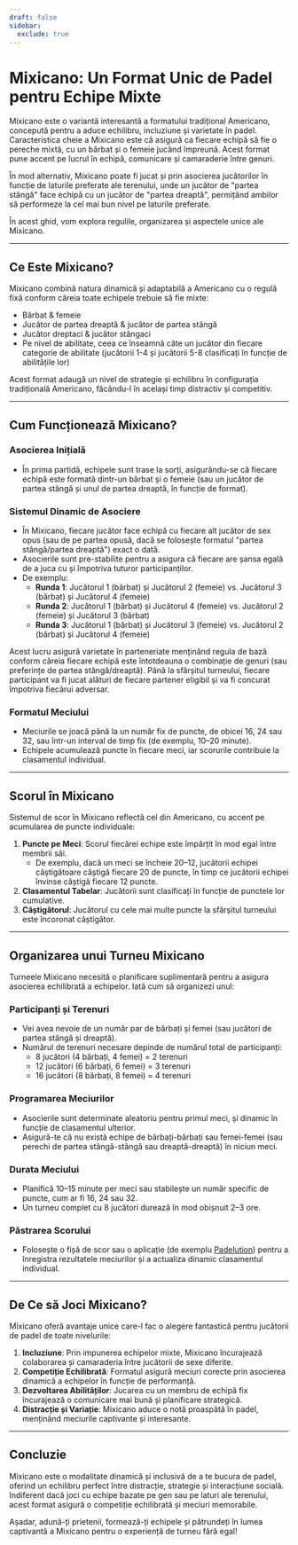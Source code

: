 ```yaml
---
draft: false
sidebar:
  exclude: true
---
```

# Mixicano: Un Format Unic de Padel pentru Echipe Mixte

Mixicano este o variantă interesantă a formatului tradițional Americano, concepută pentru a aduce echilibru, incluziune și varietate în padel. Caracteristica cheie a Mixicano este că asigură ca fiecare echipă să fie o pereche mixtă, cu un bărbat și o femeie jucând împreună. Acest format pune accent pe lucrul în echipă, comunicare și camaraderie între genuri.

În mod alternativ, Mixicano poate fi jucat și prin asocierea jucătorilor în funcție de laturile preferate ale terenului, unde un jucător de "partea stângă" face echipă cu un jucător de "partea dreaptă", permițând ambilor să performeze la cel mai bun nivel pe laturile preferate.

În acest ghid, vom explora regulile, organizarea și aspectele unice ale Mixicano.

---

## Ce Este Mixicano?

Mixicano combină natura dinamică și adaptabilă a Americano cu o regulă fixă conform căreia toate echipele trebuie să fie mixte:
- Bărbat & femeie
- Jucător de partea dreaptă & jucător de partea stângă
- Jucător dreptaci & jucător stângaci
- Pe nivel de abilitate, ceea ce înseamnă câte un jucător din fiecare categorie de abilitate (jucătorii 1-4 și jucătorii 5-8 clasificați în funcție de abilitățile lor)

Acest format adaugă un nivel de strategie și echilibru în configurația tradițională Americano, făcându-l în același timp distractiv și competitiv.

---

## Cum Funcționează Mixicano?

### Asocierea Inițială
- În prima partidă, echipele sunt trase la sorți, asigurându-se că fiecare echipă este formată dintr-un bărbat și o femeie (sau un jucător de partea stângă și unul de partea dreaptă, în funcție de format).

### Sistemul Dinamic de Asociere
- În Mixicano, fiecare jucător face echipă cu fiecare alt jucător de sex opus (sau de pe partea opusă, dacă se folosește formatul "partea stângă/partea dreaptă") exact o dată.
- Asocierile sunt pre-stabilite pentru a asigura că fiecare are șansa egală de a juca cu și împotriva tuturor participanților.
- De exemplu:
  - **Runda 1**: Jucătorul 1 (bărbat) și Jucătorul 2 (femeie) vs. Jucătorul 3 (bărbat) și Jucătorul 4 (femeie)
  - **Runda 2**: Jucătorul 1 (bărbat) și Jucătorul 4 (femeie) vs. Jucătorul 2 (femeie) și Jucătorul 3 (bărbat)
  - **Runda 3**: Jucătorul 1 (bărbat) și Jucătorul 3 (femeie) vs. Jucătorul 2 (bărbat) și Jucătorul 4 (femeie)

Acest lucru asigură varietate în parteneriate menținând regula de bază conform căreia fiecare echipă este întotdeauna o combinație de genuri (sau preferințe de partea stângă/dreaptă). Până la sfârșitul turneului, fiecare participant va fi jucat alături de fiecare partener eligibil și va fi concurat împotriva fiecărui adversar.

### Formatul Meciului
- Meciurile se joacă până la un număr fix de puncte, de obicei 16, 24 sau 32, sau într-un interval de timp fix (de exemplu, 10–20 minute).
- Echipele acumulează puncte în fiecare meci, iar scorurile contribuie la clasamentul individual.

---

## Scorul în Mixicano

Sistemul de scor în Mixicano reflectă cel din Americano, cu accent pe acumularea de puncte individuale:

1. **Puncte pe Meci**: Scorul fiecărei echipe este împărțit în mod egal între membrii săi.
   - De exemplu, dacă un meci se încheie 20–12, jucătorii echipei câștigătoare câștigă fiecare 20 de puncte, în timp ce jucătorii echipei învinse câștigă fiecare 12 puncte.
2. **Clasamentul Tabelar**: Jucătorii sunt clasificați în funcție de punctele lor cumulative.
3. **Câștigătorul**: Jucătorul cu cele mai multe puncte la sfârșitul turneului este încoronat câștigător.

---

## Organizarea unui Turneu Mixicano

Turneele Mixicano necesită o planificare suplimentară pentru a asigura asocierea echilibrată a echipelor. Iată cum să organizezi unul:

### Participanți și Terenuri
- Vei avea nevoie de un număr par de bărbați și femei (sau jucători de partea stângă și dreaptă).
- Numărul de terenuri necesare depinde de numărul total de participanți:
  - 8 jucători (4 bărbați, 4 femei) = 2 terenuri
  - 12 jucători (6 bărbați, 6 femei) = 3 terenuri
  - 16 jucători (8 bărbați, 8 femei) = 4 terenuri

### Programarea Meciurilor
- Asocierile sunt determinate aleatoriu pentru primul meci, și dinamic în funcție de clasamentul ulterior.
- Asigură-te că nu există echipe de bărbați-bărbați sau femei-femei (sau perechi de partea stângă-stângă sau dreaptă-dreaptă) în niciun meci.

### Durata Meciului
- Planifică 10–15 minute per meci sau stabilește un număr specific de puncte, cum ar fi 16, 24 sau 32.
- Un turneu complet cu 8 jucători durează în mod obișnuit 2–3 ore.

### Păstrarea Scorului
- Folosește o fișă de scor sau o aplicație (de exemplu [Padelution](https://www.padelution.com/americano)) pentru a înregistra rezultatele meciurilor și a actualiza dinamic clasamentul individual.

---

## De Ce să Joci Mixicano?

Mixicano oferă avantaje unice care-l fac o alegere fantastică pentru jucătorii de padel de toate nivelurile:

1. **Incluziune**: Prin impunerea echipelor mixte, Mixicano încurajează colaborarea și camaraderia între jucătorii de sexe diferite.
2. **Competiție Echilibrată**: Formatul asigură meciuri corecte prin asocierea dinamică a echipelor în funcție de performanță.
3. **Dezvoltarea Abilităților**: Jucarea cu un membru de echipă fix încurajează o comunicare mai bună și planificare strategică.
4. **Distracție și Variație**: Mixicano aduce o notă proaspătă în padel, menținând meciurile captivante și interesante.

---

## Concluzie

Mixicano este o modalitate dinamică și inclusivă de a te bucura de padel, oferind un echilibru perfect între distracție, strategie și interacțiune socială. Indiferent dacă joci cu echipe bazate pe gen sau pe laturi ale terenului, acest format asigură o competiție echilibrată și meciuri memorabile.

Așadar, adună-ți prietenii, formează-ți echipele și pătrundeți în lumea captivantă a Mixicano pentru o experiență de turneu fără egal!